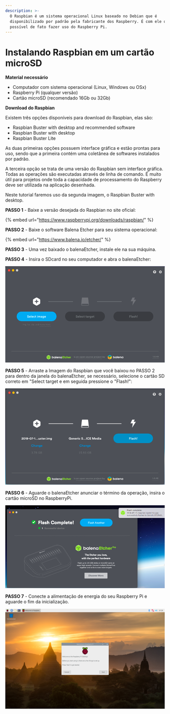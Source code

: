 ```yaml
---
description: >-
  O Raspbian é um sistema operacional Linux baseado no Debian que é
  disponibilizado por padrão pela fabricante dos Raspberry. É com ele que será
  possível de fato fazer uso do Raspberry Pi.
---
```


# Instalando Raspbian em um cartão microSD

**Material necessário**

* Computador com sistema operacional \(Linux, Windows ou OSx\)
* Raspberry Pi \(qualquer versão\)
* Cartão microSD \(recomendado 16Gb ou 32Gb\)

**Download do Raspbian**

Existem três opções disponíveis para download do Raspbian, elas são:

* Raspbian Buster with desktop and recommended software
* Raspbian Buster with desktop
* Raspbian Buster Lite

As duas primeiras opções possuem interface gráfica e estão prontas para uso, sendo que a primeira contém uma coletânea de softwares instalados por padrão.

A terceira opção se trata de uma versão do Raspbian sem interface gráfica. Todas as operações são executadas através de linha de comando. É muito útil para projetos onde toda a capacidade de processamento do Raspberry deve ser utilizada na aplicação desenhada.

Neste tutorial faremos uso da segunda imagem, o Raspbian Buster with desktop.

**PASSO 1** - Baixe a versão desejada do Raspbian no site oficial:

{% embed url="https://www.raspberrypi.org/downloads/raspbian/" %}

**PASSO 2** - Baixe o software Balena Etcher para seu sistema operacional:

{% embed url="https://www.balena.io/etcher/" %}

**PASSO 3** - Uma vez baixado o balenaEtcher, instale ele na sua máquina.

**PASSO 4** - Insira o SDcard no seu computador e abra o balenaEtcher:

![balenaEtcher](../../.gitbook/assets/captura-de-tela-2019-08-11-a-s-22.38.07.png)

**PASSO 5** - Arraste a Imagem do Raspbian que você baixou no PASSO 2 para dentro da janela do balenaEtcher, se necessário, selecione o cartão SD correto em "Select target e em seguida pressione o "Flash!":

![Gravando imagem do Raspbian no cart&#xE3;o microSD](../../.gitbook/assets/captura-de-tela-2019-08-11-a-s-22.53.17.png)

**PASSO 6** - Aguarde o balenaEtcher anunciar o término da operação, insira o cartão microSD no RaspberryPi.

![](../../.gitbook/assets/captura-de-tela-2019-08-11-a-s-23.00.50.png)

**PASSO 7** -  Conecte a alimentação de energia do seu Raspberry Pi e aguarde o fim da inicialização.

![Desktop do Raspbian Buster](../../.gitbook/assets/2019-07-10-012934_1680x1050_scrot.png)


